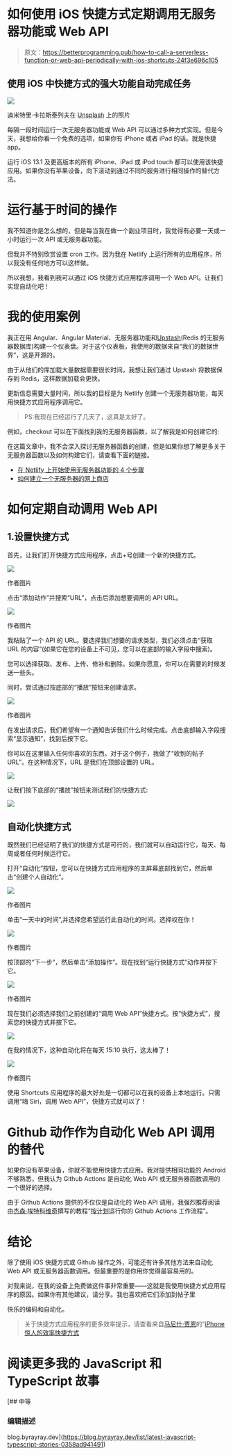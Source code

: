# 如何使用 iOS 快捷方式定期调用无服务器功能或 Web API

> 原文：<https://betterprogramming.pub/how-to-call-a-serverless-function-or-web-api-periodically-with-ios-shortcuts-24f3e696c105>

## 使用 iOS 中快捷方式的强大功能自动完成任务

![](img/753b142af3ae82ab09df8b7cc9f28deb.png)

迪米特里·卡拉斯泰列夫在 [Unsplash](https://unsplash.com?utm_source=medium&utm_medium=referral) 上的照片

每隔一段时间运行一次无服务器功能或 Web API 可以通过多种方式实现。但是今天，我想给你看一个免费的选项，如果你有 iPhone 或者 iPad 的话。就是快捷 app。

运行 iOS 13.1 及更高版本的所有 iPhone、iPad 或 iPod touch 都可以使用该快捷应用。如果你没有苹果设备，向下滚动到通过不同的服务进行相同操作的替代方法。

# 运行基于时间的操作

我不知道你是怎么想的，但是每当我在做一个副业项目时，我觉得有必要一天或一小时运行一次 API 或无服务器功能。

但我并不特别欣赏设置 cron 工作。因为我在 Netlify 上运行所有的应用程序，所以我没有任何地方可以这样做。

所以我想，我看到我可以通过 iOS 快捷方式应用程序调用一个 Web API。让我们实现自动化吧！

# 我的使用案例

我正在用 Angular、Angular Material、无服务器功能和[Upstash](https://upstash.com/)(Redis 的无服务器数据库)构建一个仪表盘。对于这个仪表板，我使用的数据来自“我们的数据世界”，这是开源的。

由于从他们的库加载大量数据需要很长时间，我想让我们通过 Upstash 将数据保存到 Redis，这样数据加载会更快。

更新信息需要大量时间，所以我的目标是为 Netlify 创建一个无服务器功能，每天用快捷方式应用程序调用它。

> PS:我现在已经运行了几天了，这真是太好了。

例如，checkout 可以在下面找到我的无服务器函数，以了解我是如何创建它的:

在这篇文章中，我不会深入探讨无服务器函数的创建，但是如果你想了解更多关于无服务器函数以及如何构建它们，请查看下面的链接。

*   [在 Netlify 上开始使用无服务器功能的 4 个步骤](/4-steps-to-get-started-with-serverless-functions-on-netlify-a6942bf071ca)
*   [如何建立一个无服务器的网上商店](https://medium.com/how-to-build-a-serverless-webshop/how-to-build-a-serverless-webshop-3dabd13b0ac7)

# 如何定期自动调用 Web API

## 1.设置快捷方式

首先，让我们打开快捷方式应用程序，点击+号创建一个新的快捷方式。

![](img/70d545ab91f8b2ba61f531290ad0b1c4.png)

作者图片

点击“添加动作”并搜索“URL”，点击后添加想要调用的 API URL。

![](img/a9d8727ade4437f888d56ea1ab88505a.png)

作者图片

我粘贴了一个 API 的 URL。要选择我们想要的请求类型，我们必须点击“获取 URL 的内容”(如果它在您的设备上不可见，您可以在底部的输入字段中搜索)。

您可以选择获取、发布、上传、修补和删除。如果你愿意，你可以在需要的时候发送一些头。

同时，尝试通过按底部的“播放”按钮来创建请求。

![](img/da26b46208a3d40d5e8bb15e4d46fbc8.png)

作者图片

在发出请求后，我们希望有一个通知告诉我们什么时候完成。点击底部输入字段搜索“显示通知”，找到后按下它。

你可以在这里输入任何你喜欢的东西。对于这个例子，我做了“收到的帖子 URL”。在这种情况下，URL 是我们在顶部设置的 URL。

![](img/f319eaa06a8abd3ff6b53a3ba4238528.png)

让我们按下底部的“播放”按钮来测试我们的快捷方式:

![](img/57d52d49ee6b227a2ad76d1177481310.png)

## 自动化快捷方式

既然我们已经证明了我们的快捷方式是可行的，我们就可以自动运行它，每天、每周或者任何时候运行它。

打开“自动化”按钮，您可以在快捷方式应用程序的主屏幕底部找到它，然后单击“创建个人自动化”。

![](img/2c1e565d874437ccf8238b2f8e5ac320.png)

作者图片

单击“一天中的时间”,并选择您希望运行此自动化的时间。选择权在你！

![](img/c1022f97c0cd6f1670ffe7c7cec2e9ab.png)

作者图片

按顶部的“下一步”，然后单击“添加操作”。现在找到“运行快捷方式”动作并按下它。

![](img/7466b1a39bdb8ee804b4a8f64c8d2e43.png)

作者图片

现在我们必须选择我们之前创建的“调用 Web API”快捷方式。按“快捷方式”，搜索您的快捷方式并按下它。

![](img/df198e59c6904b47cca11998a1746a92.png)

在我的情况下，这种自动化将在每天 15:10 执行，这太棒了！

![](img/8412a4ebae60d7f2709581735c017e6d.png)

作者图片

使用 Shortcuts 应用程序的最大好处是一切都可以在我的设备上本地运行。只需调用“嗨 Siri，调用 Web API”，快捷方式就可以了！

# Github 动作作为自动化 Web API 调用的替代

如果你没有苹果设备，你就不能使用快捷方式应用。我对提供相同功能的 Android 不够熟悉，但我认为 Github Actions 是自动化 Web API 或无服务器函数调用的一个很好的选择。

由于 Github Actions 提供的不仅仅是自动化的 Web API 调用，我强烈推荐阅读由[杰森·埃特科维奇](https://twitter.com/JasonEtco)撰写的教程“[按计划](https://jasonet.co/posts/scheduled-actions/)运行你的 Github Actions 工作流程”。

# 结论

除了使用 iOS 快捷方式或 Github 操作之外，可能还有许多其他方法来自动化 Web API 或无服务器函数调用。但最重要的是你用你觉得最容易用的。

对我来说，在我的设备上免费做这件事非常重要——这就是我使用快捷方式应用程序的原因。如果你有其他建议，请分享。我也喜欢把它们添加到帖子里

快乐的编码和自动化。

> 关于快捷方式应用程序的更多效率提示，请查看来自[马尼什·贾恩](https://medium.com/u/728e7aeac31a?source=post_page-----24f3e696c105--------------------------------)的“[iPhone 惊人的效率快捷方式](https://medium.com/macoclock/5-cool-tricks-your-iphones-shortcuts-app-can-do-fcdcd4fe153e)

# 阅读更多我的 JavaScript 和 TypeScript 故事

 [## 中等

### 编辑描述

blog.byrayray.dev](https://blog.byrayray.dev/list/latest-javascript-typescript-stories-0358ad941491)
